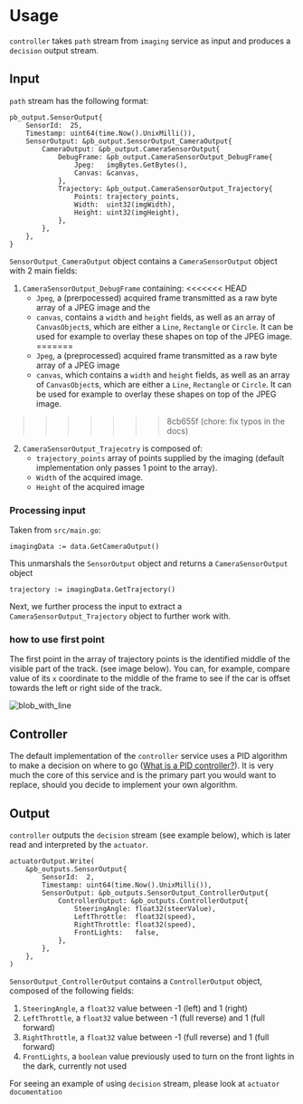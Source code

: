 # Usage

`controller` takes `path` stream from `imaging` service as input and produces a `decision` output stream. 

## Input

`path` stream has the following format:
```
pb_output.SensorOutput{
    SensorId:  25,
    Timestamp: uint64(time.Now().UnixMilli()),
    SensorOutput: &pb_output.SensorOutput_CameraOutput{
        CameraOutput: &pb_output.CameraSensorOutput{
            DebugFrame: &pb_output.CameraSensorOutput_DebugFrame{
                Jpeg:   imgBytes.GetBytes(),
                Canvas: &canvas,
            },
            Trajectory: &pb_output.CameraSensorOutput_Trajectory{
                Points: trajectory_points,
                Width:  uint32(imgWidth),
                Height: uint32(imgHeight),
            },
        },
    },
}
```

`SensorOutput_CameraOutput` object contains a `CameraSensorOutput` object with 2 main fields:
1. `CameraSensorOutput_DebugFrame` containing:
<<<<<<< HEAD
    -  `Jpeg`, a (prerpocessed) acquired frame transmitted as a raw byte array of a JPEG image and the 
    - `canvas`, contains a `width` and `height` fields, as well as an array of `CanvasObject`s, which are either a `Line`, `Rectangle` or `Circle`. It can be used for example to overlay these shapes on top of the JPEG image. 
=======
    -  `Jpeg`, a (preprocessed) acquired frame transmitted as a raw byte array of a JPEG image
    - `canvas`, which contains a `width` and `height` fields, as well as an array of `CanvasObject`s, which are either a `Line`, `Rectangle` or `Circle`. It can be used for example to overlay these shapes on top of the JPEG image. 
>>>>>>> 8cb655f (chore: fix typos in the docs)

2. `CameraSensorOutput_Trajecotry` is composed of:
    - `trajectory_points` array of points supplied by the imaging (default implementation only passes 1 point to the array). 
    - `Width` of the acquired image. 
    - `Height` of the acquired image

### Processing input

Taken from `src/main.go`: 
```
imagingData := data.GetCameraOutput()
```
This unmarshals the `SensorOutput` object and returns a `CameraSensorOutput` object


```
trajectory := imagingData.GetTrajectory()
```
Next, we further process the input to extract a `CameraSensorOutput_Trajectory` object to further work with.

### how to use first point

The first point in the array of trajectory points is the identified middle of the visible part of the track. (see image below). You can, for example, compare value of its `x` coordinate to the middle of the frame to see if the car is offset towards the left or right side of the track.

![blob_with_line](https://github.com/user-attachments/assets/6422e01d-f1f1-4e45-9493-b642b90b4adc)

## Controller

The default implementation of the `controller` service uses a PID algorithm to make a decision on where to go ([What is a PID controller?](https://en.wikipedia.org/wiki/Proportional–integral–derivative_controller)). It is very much the core of this service and is the primary part you would want to replace, should you decide to implement your own algorithm.

## Output

`controller` outputs the `decision` stream (see example below), which is later read and interpreted by the `actuator`.

```
actuatorOutput.Write(
    &pb_outputs.SensorOutput{
        SensorId:  2,
        Timestamp: uint64(time.Now().UnixMilli()),
        SensorOutput: &pb_outputs.SensorOutput_ControllerOutput{
            ControllerOutput: &pb_outputs.ControllerOutput{
                SteeringAngle: float32(steerValue),
                LeftThrottle:  float32(speed),
                RightThrottle: float32(speed),
                FrontLights:   false,
            },
        },
    },
)
```

`SensorOutput_ControllerOutput` contains a `ControllerOutput` object, composed of the following fields:

1. `SteeringAngle`, a `float32` value between -1 (left) and 1 (right)
2. `LeftThrottle`, a `float32` value between -1 (full reverse) and 1 (full forward)
3. `RightThrottle`, a `float32` value between -1 (full reverse) and 1 (full forward)
4. `FrontLights`, a `boolean` value previously used to turn on the front lights in the dark, currently not used

For seeing an example of using `decision` stream, please look at `actuator documentation`
